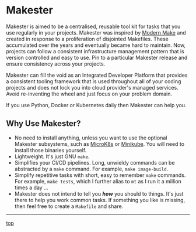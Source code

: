 # Makester

Makester is aimed to be a centralised, reusable tool kit for tasks that you use regularly in your projects. Makester was inspired by [Modern Make](https://makefile.site/) and created in response to a proliferation of disjointed Makefiles. These accumulated over the years and eventually became hard to maintain. Now, projects can follow a consistent infrastructure management pattern that is version controlled and easy to use. Pin to a particular Makester release and ensure consistency across your projects.

Makester can fill the void as an Integrated Developer Platform that provides a consistent tooling
framework that is used throughout all of your coding projects and does not lock you into cloud
provider's managed services. Avoid re-inventing the wheel and just focus on your problem domain.

If you use Python, Docker or Kubernetes daily then Makester can help you.

## Why Use Makester?

- No need to install anything, unless you want to use the optional Makester subsystems, such as
  [MicroK8s](https://microk8s.io/) or
  [Minikube](https://kubernetes.io/docs/tutorials/hello-minikube/). You will need to install those
  binaries yourself.
- Lightweight. It's just GNU `make`.
- Simplifies your CI/CD pipelines. Long, unwieldy commands can be abstracted by a `make` command.
  For example, `make image-build`.
- Simplify repetitive tasks with short, easy to remember `make` commands. For example, `make
  tests`, which I further alias to `mt` as I run it a million times a day ...
- Makester does not intend to tell you **_how_** you should to things. It's just there to help you
  work common tasks. If something you like is missing, then feel free to create a `Makefile` and
  share.

---

[top](#makester)
